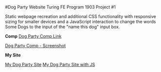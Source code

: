 #Dog Party Website
Turing FE Program 1903 Project #1

Static webpage recreation and additional CSS functionality with responsive sizing for smaller devices and a JavaScript interaction to change the words Some Dogs to the input of the "name this dog" input box.

**Comp**
[Dog Party Comp Link](http://frontend.turing.io/projects/dog-party-js-edition.html)

[Dog Party Comp - Screenshot](annekemcgrady/images/Comp)



**My Site**

[My Dog Party Site](annekemcgrady/images/MySite)
[My Dog Party Site with JS](annekemcgrady/images/MySiteJS)






